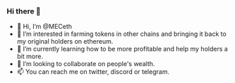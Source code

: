 ### Hi there 👋

- 👋 Hi, I’m @MECeth
- 👀 I’m interested in farming tokens in other chains and bringing it back to my original holders on ethereum.
- 🌱 I’m currently learning how to be more profitable and help my holders a bit more.
- 💞 I’m looking to collaborate on people's wealth.
- 📫 You can reach me on twitter, discord or telegram.
